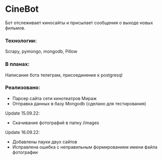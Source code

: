 # CineBot

Бот отслеживает киносайты и присылает сообщения о выходе новых фильмов.

### Технологии:

Scrapy, pymongo, mongodb, Pillow

### В планах:

Написание бота телеграм, присоединение к postgresql

### Реализовано:

- Парсер сайта сети кинотеатров Мираж
- Отправка данных в базу Mongodb (сделано для тестирования)

Update 15.09.22:

- Cкачивание фотографий в папку /images

Update 16.09.22:

- Добавлены пауки двух сайтов
- Исправлена ошибка с неправильным формированием имени файла фотографии

